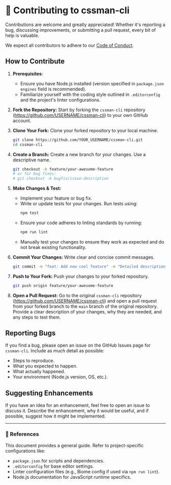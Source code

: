 # 🤝 Contributing to cssman-cli

Contributions are welcome and greatly appreciated! Whether it's reporting a bug, discussing improvements, or submitting a pull request, every bit of help is valuable.

We expect all contributors to adhere to our [Code of Conduct](.github/CODE_OF_CONDUCT.md).

## How to Contribute

1.  **Prerequisites**:
    *   Ensure you have Node.js installed (version specified in `package.json` `engines` field is recommended).
    *   Familiarize yourself with the coding style outlined in `.editorconfig` and the project's linter configurations.

2.  **Fork the Repository:** Start by forking the `cssman-cli` repository (https://github.com/USERNAME/cssman-cli) to your own GitHub account.

3.  **Clone Your Fork:** Clone your forked repository to your local machine.
    ```bash
    git clone https://github.com/YOUR_USERNAME/cssman-cli.git
    cd cssman-cli
    ```

4.  **Create a Branch:** Create a new branch for your changes. Use a descriptive name.
    ```bash
    git checkout -b feature/your-awesome-feature
    # or for bug fixes:
    # git checkout -b bugfix/issue-description
    ```

5.  **Make Changes & Test:**
    *   Implement your feature or bug fix.
    *   Write or update tests for your changes. Run tests using:
        ```bash
        npm test
        ```
    *   Ensure your code adheres to linting standards by running:
        ```bash
        npm run lint
        ```
    *   Manually test your changes to ensure they work as expected and do not break existing functionality.

6.  **Commit Your Changes:** Write clear and concise commit messages.
    ```bash
    git commit -m "feat: Add new cool feature" -m "Detailed description of the feature and why it's useful."
    ```

7.  **Push to Your Fork:** Push your changes to your forked repository.
    ```bash
    git push origin feature/your-awesome-feature
    ```

8.  **Open a Pull Request:** Go to the original `cssman-cli` repository (https://github.com/USERNAME/cssman-cli) and open a pull request from your forked branch to the `main` branch of the original repository. Provide a clear description of your changes, why they are needed, and any steps to test them.

## Reporting Bugs

If you find a bug, please open an issue on the GitHub Issues page for `cssman-cli`. Include as much detail as possible:
*   Steps to reproduce.
*   What you expected to happen.
*   What actually happened.
*   Your environment (Node.js version, OS, etc.).

## Suggesting Enhancements

If you have an idea for an enhancement, feel free to open an issue to discuss it. Describe the enhancement, why it would be useful, and if possible, suggest how it might be implemented.

---

### 📝 References

This document provides a general guide. Refer to project-specific configurations like:
*   `package.json` for scripts and dependencies.
*   `.editorconfig` for base editor settings.
*   Linter configuration files (e.g., Biome config if used via `npm run lint`).
*   Node.js documentation for JavaScript runtime specifics.
